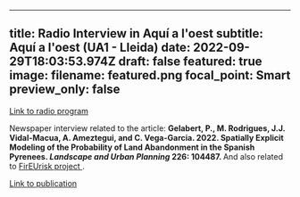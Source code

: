 
---
title: Radio Interview in Aquí a l'oest 
subtitle: Aquí a l'oest (UA1 - Lleida)
date: 2022-09-29T18:03:53.974Z
draft: false
featured: true
image:
  filename: featured.png
  focal_point: Smart
  preview_only: false
---

<a href="http://www.ua1.cat/?podcast=285634"> Link to radio program </a>
<p align="justify">

Newspaper interview related to the article: <b> Gelabert, P., M. Rodrigues, J.J. Vidal-Macua, A. Ameztegui, and C. Vega-Garcia. 2022. Spatially Explicit Modeling of the Probability of Land Abandonment in the Spanish Pyrenees. <i>Landscape and Urban Planning</i> 226: 104487. </b> And also related to <a href="https://fireurisk.eu/"> FirEUrisk project </a>.
  
<a href="https://pjgelabert.netlify.app/publication/spatially-explicit-modeling-of-the-probability-of-land-abandonment-in-the-spanish-pyrenees/"> Link to publication </a>



</p>
